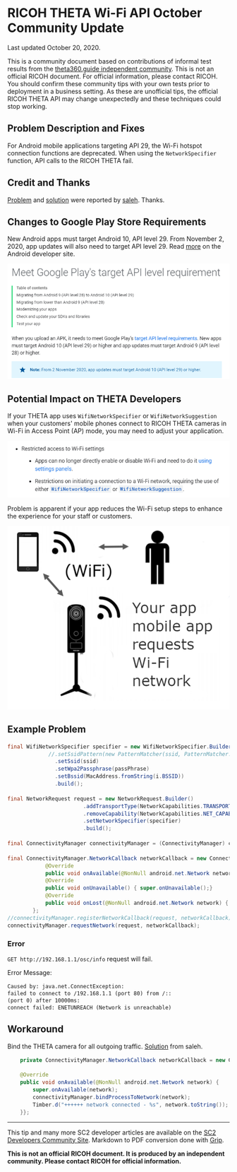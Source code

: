 # RICOH THETA Wi-Fi API October Community Update

Last updated October 20, 2020.

This is a community document based on contributions of
informal test results 
from the [theta360.guide independent community](https://www2.theta360.guide/).  This is
not an official RICOH document.  For official information, please
contact RICOH.  You should confirm these community tips with your
own tests prior to deployment in a business setting.  As these are
unofficial tips, the official RICOH THETA API may change unexpectedly
and these techniques could stop working. 


## Problem Description and Fixes

For Android mobile applications targeting API 29, the Wi-Fi hotspot connection functions are deprecated.
When using the `NetworkSpecifier` function, API calls to the RICOH THETA fail.

## Credit and Thanks

[Problem](https://community.theta360.guide/t/solved-ricoh-theta-connection-issue-using-android-api-29/6127?u=craig) and [solution](https://community.theta360.guide/t/solved-ricoh-theta-connection-issue-using-android-api-29/6127/6?u=craig) were reported by [saleh](https://community.theta360.guide/u/saleh/summary). Thanks.

## Changes to Google Play Store Requirements

New Android apps must target Android 10, API level 29.  From November 2, 2020, app updates will also need
to target API level 29.  Read [more](https://developer.android.com/distribute/best-practices/develop/target-sdk) on the Android developer site. 

![Google Play Target Requirements](images/api_target_requirements.png)

## Potential Impact on THETA Developers

If your THETA app uses `WifiNetworkSpecifier` or `WifiNetworkSuggestion` when your customers' mobile phones connect to  RICOH THETA cameras in Wi-Fi in Access Point (AP) mode, you may need to adjust your application.

![Wi-Fi Restrictions](images/wifi_restrictions.png)

Problem is apparent if your app reduces the Wi-Fi setup steps to enhance the experience for your staff
or customers.

![Wi-Fi Archiecture](images/network_architecture.png)

## Example Problem

```java
final WifiNetworkSpecifier specifier = new WifiNetworkSpecifier.Builder()
             //.setSsidPattern(new PatternMatcher(ssid, PatternMatcher.PATTERN_PREFIX))
               .setSsid(ssid)
               .setWpa2Passphrase(passPhrase)
               .setBssid(MacAddress.fromString(i.BSSID))
               .build();
               
final NetworkRequest request = new NetworkRequest.Builder()
                        .addTransportType(NetworkCapabilities.TRANSPORT_WIFI)
                        .removeCapability(NetworkCapabilities.NET_CAPABILITY_INTERNET)
                        .setNetworkSpecifier(specifier)
                        .build();

final ConnectivityManager connectivityManager = (ConnectivityManager) context.getSystemService(Context.CONNECTIVITY_SERVICE);

final ConnectivityManager.NetworkCallback networkCallback = new ConnectivityManager.NetworkCallback() {
            @Override
            public void onAvailable(@NonNull android.net.Network network) {super.onAvailable(network);}
            @Override
            public void onUnavailable() { super.onUnavailable();}
            @Override
            public void onLost(@NonNull android.net.Network network) { super.onLost(network);}
        };
//connectivityManager.registerNetworkCallback(request, networkCallback);
connectivityManager.requestNetwork(request, networkCallback);
```

### Error

`GET http://192.168.1.1/osc/info` request will fail.

Error Message:

```
Caused by: java.net.ConnectException: 
failed to connect to /192.168.1.1 (port 80) from /:: 
(port 0) after 10000ms: 
connect failed: ENETUNREACH (Network is unreachable)
```

## Workaround

Bind the THETA camera for all outgoing traffic. [Solution](https://community.theta360.guide/t/solved-ricoh-theta-connection-issue-using-android-api-29/6127/6?u=craig) from saleh.

```java
    private ConnectivityManager.NetworkCallback networkCallback = new ConnectivityManager.NetworkCallback() {

    @Override
    public void onAvailable(@NonNull android.net.Network network) {
        super.onAvailable(network);
        connectivityManager.bindProcessToNetwork(network);
        Timber.d("++++++ network connected - %s", network.toString());
    }};
```




---
This tip and many more SC2 developer articles are available on the 
[SC2 Developers Community Site](https://theta360.guide/special/sc2/).
Markdown to PDF conversion done with [Grip](https://github.com/joeyespo/grip). 

__This is not an official RICOH document. It is produced by
an independent community.  Please contact RICOH for official
information.__ 